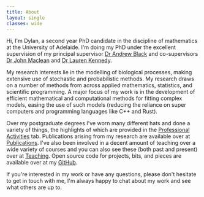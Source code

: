 ```yaml
---
title: About
layout: single
classes: wide
---
```


Hi, I'm Dylan, a second year PhD candidate in the discipline of mathematics at the University of Adelaide. I'm doing my PhD under the excellent supervision of my principal supervisor [Dr Andrew Black](https://researchers.adelaide.edu.au/profile/andrew.black) and co-supervisors [Dr John Maclean](https://researchers.adelaide.edu.au/profile/john.maclean) and [Dr Lauren Kennedy](https://researchers.adelaide.edu.au/profile/lauren.a.kennedy).

My research interests lie in the modelling of biological processes, making extensive use of stochastic and probabilistic methods. My research draws on a number of methods from across applied mathematics, statistics, and scientific programming. A major focus of my work is in the development of efficient mathematical and computational methods for fitting complex models, easing the use of such models (reducing the reliance on super computers and programming languages like C++ and Rust).

Over my postgraduate degrees I've worn many different hats and done a variety of things, the highlights of which are provided in the [Professional Activities](/_pages/professional_activities/) tab. Publications arising from my research are available over at [Publications](/_pages/publications/). I've also been involved in a decent amount of teaching over a wide variety of courses and you can also see these (both past and present) over at [Teaching](/_pages/teaching/). Open source code for projects, bits, and pieces are available over at my [GitHub](https://github.com/djmorris7).

If you're interested in my work or have any questions, please don't hesitate to get in touch with me, I'm always happy to chat about my work and see what others are up to.
